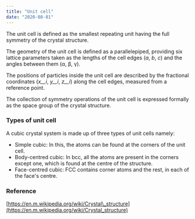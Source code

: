 ```yaml
---
title: "Unit cell"
date: "2020-08-01"
---
```


The unit cell is defined as the smallest repeating unit having the full symmetry of the crystal structure.

The geometry of the unit cell is defined as a parallelepiped, providing six lattice parameters taken as the lengths of the cell edges (_a_, _b_, _c_) and the angles between them (α, β, γ). 

The positions of particles inside the unit cell are described by the fractional coordinates (_x__i_, _y__i_, _z__i_) along the cell edges, measured from a reference point. 

The collection of symmetry operations of the unit cell is expressed formally as the space group of the crystal structure.

### Types of unit cell

A cubic crystal system is made up of three types of unit cells namely:

- Simple cubic: In this, the atoms can be found at the corners of the unit cell.
- Body-centred cubic: In bcc, all the atoms are present in the corners except one, which is found at the centre of the structure.
- Face-centred cubic: FCC contains corner atoms and the rest, in each of the face's centre.

### Reference

[https://en.m.wikipedia.org/wiki/Crystal\_structure](https://en.m.wikipedia.org/wiki/Crystal_structure)
